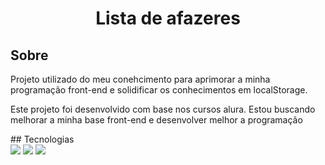 <h1 align="center">Lista de afazeres</h1>

<h2> Sobre</h2>
<p>Projeto utilizado do meu conehcimento para aprimorar a minha programação front-end e solidificar os conhecimentos em localStorage.</p>
<p>Este projeto foi desenvolvido com base nos cursos alura. Estou buscando melhorar a minha base front-end e desenvolver melhor a programação</p>
## Tecnologias
<div>
  <img src="https://img.shields.io/badge/HTML-239120?style=for-the-badge&logo=html5&logoColor=white">
  <img src="https://img.shields.io/badge/CSS-239120?&style=for-the-badge&logo=css3&logoColor=white">
  <img src="https://img.shields.io/badge/JavaScript-F7DF1E?style=for-the-badge&logo=javascript&logoColor=black">
</div>
